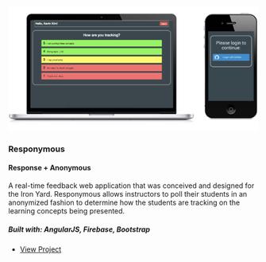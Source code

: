 <div class="col-md-6 project">
  <article>
    <a href="https://github.com/ResponymousApp/Responymous" target="_blank"><img src="images/responymous-mockup.png"></a>
    <h3>Responymous</h3>
    <h4>Response + Anonymous</h4>
    <p>A real-time feedback web application that was conceived and designed for the Iron Yard. Responymous allows instructors to poll their students in an anonymized fashion to determine how the students are tracking on the learning concepts being presented.</p>
    <h5>Built with: AngularJS, Firebase, Bootstrap</h5>
    <ul class="row work_buttons">
      <li class="">
        <a href="https://github.com/ResponymousApp/Responymous" target="_blank">View Project <span class="glyphicon glyphicon-chevron-right"></span></a>
      </li>
    </ul>
  </article>
</div>
